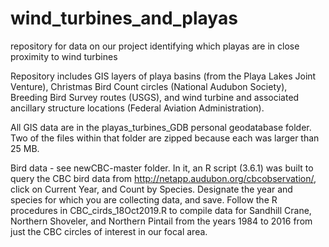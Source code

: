 # wind_turbines_and_playas
repository for data on our project identifying which playas are in close proximity to wind turbines

Repository includes GIS layers of playa basins (from the Playa Lakes Joint Venture), Christmas Bird Count circles (National Audubon Society), Breeding Bird Survey routes (USGS), and wind turbine and associated ancillary structure locations (Federal Aviation Administration).

All GIS data are in the playas_turbines_GDB personal geodatabase folder. Two of the files within that folder are zipped because each was larger than 25 MB.

Bird data - see newCBC-master folder. In it, an R script (3.6.1) was built to query the CBC bird data from http://netapp.audubon.org/cbcobservation/, click on Current Year, and Count by Species. Designate the year and species for which you are collecting data, and save. Follow the R procedures in CBC_cirds_18Oct2019.R to compile data for Sandhill Crane, Northern Shoveler, and Northern Pintail from the years 1984 to 2016 from just the CBC circles of interest in our focal area.
